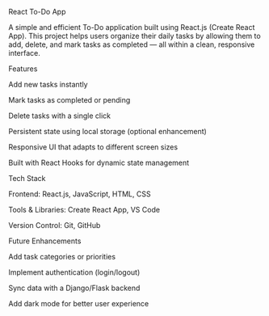 React To-Do App

A simple and efficient To-Do application built using React.js (Create React App).
This project helps users organize their daily tasks by allowing them to add, delete, and mark tasks as completed — all within a clean, responsive interface.

 Features

Add new tasks instantly

Mark tasks as completed or pending

Delete tasks with a single click

Persistent state using local storage (optional enhancement)

Responsive UI that adapts to different screen sizes

Built with React Hooks for dynamic state management

Tech Stack

Frontend: React.js, JavaScript, HTML, CSS

Tools & Libraries: Create React App, VS Code

Version Control: Git, GitHub


Future Enhancements

Add task categories or priorities

Implement authentication (login/logout)

Sync data with a Django/Flask backend

Add dark mode for better user experience
